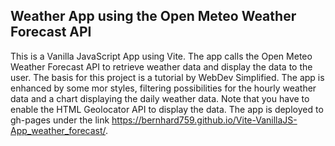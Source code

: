 ## Weather App using the Open Meteo Weather Forecast API

This is a Vanilla JavaScript App using Vite. The app calls the Open Meteo Weather Forecast API to retrieve weather data and display the data to the user. The basis for this project is a tutorial by WebDev Simplified. The app is enhanced by some mor styles, filtering possibilities for the hourly weather data and a chart displaying the daily weather data. Note that you have to enable the HTML Geolocator API to display the data.
The app is deployed to gh-pages under the link https://bernhard759.github.io/Vite-VanillaJS-App_weather_forecast/.

